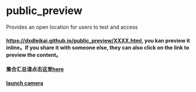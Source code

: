 # public_preview
Provides an open location for users to test and access
#### https://dxdleikai.github.io/public_preview/XXXX.html, you kan preview it inline。If you share it with someone else, they can also click on the link to preview the content。
#### 集合汇总请点击这里[here](https://dxdleikai.github.io/public_preview/index.html)
#### [launch camera](https://dxdleikai.github.io/public_preview/views/web/launch_camera/index.html)
